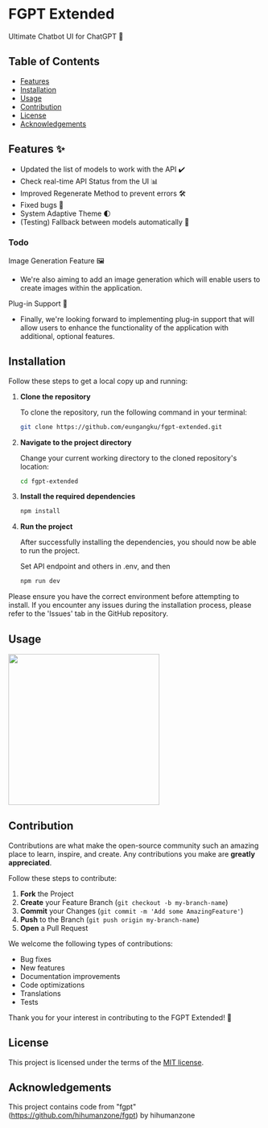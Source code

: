 # FGPT Extended

Ultimate Chatbot UI for ChatGPT 💬


## Table of Contents

- [Features](#features)
- [Installation](#installation)
- [Usage](#usage)
- [Contribution](#contribution)
- [License](#license)
- [Acknowledgements](#acknowledgements)

## Features ✨

- Updated the list of models to work with the API ✔️
- Check real-time API Status from the UI 📊
- Improved Regenerate Method to prevent errors 🛠️
- Fixed bugs 🐞
- System Adaptive Theme 🌓
- (Testing) Fallback between models automatically 🔄

### Todo

Image Generation Feature 🖼️
- We're also aiming to add an image generation which will enable users to create images within the application.

Plug-in Support 🔌
- Finally, we're looking forward to implementing plug-in support that will allow users to enhance the functionality of the application with additional, optional features.

## Installation

Follow these steps to get a local copy up and running:

1. **Clone the repository**

   To clone the repository, run the following command in your terminal:

   ```bash
   git clone https://github.com/eungangku/fgpt-extended.git
   ```

2. **Navigate to the project directory**

   Change your current working directory to the cloned repository's location:

   ```bash
   cd fgpt-extended
   ```

3. **Install the required dependencies**

   ```bash
   npm install
   ```

4. **Run the project**

   After successfully installing the dependencies, you should now be able to run the project.
   
   Set API endpoint and others in .env, and then
   
     ```bash
   npm run dev
   ```

Please ensure you have the correct environment before attempting to install. If you encounter any issues during the installation process, please refer to the 'Issues' tab in the GitHub repository.

## Usage
<img src="./public/screenshots/ngvmmaj1.png" style="width:300px" />


## Contribution

Contributions are what make the open-source community such an amazing place to learn, inspire, and create. Any contributions you make are **greatly appreciated**. 

Follow these steps to contribute:

1. **Fork** the Project
2. **Create** your Feature Branch (`git checkout -b my-branch-name`)
3. **Commit** your Changes (`git commit -m 'Add some AmazingFeature'`)
4. **Push** to the Branch (`git push origin my-branch-name`)
5. **Open** a Pull Request


We welcome the following types of contributions:

- Bug fixes
- New features
- Documentation improvements
- Code optimizations
- Translations
- Tests

Thank you for your interest in contributing to the FGPT Extended! 🎉

## License

This project is licensed under the terms of the [MIT license](https://github.com/eungangku/fgpt-extended/blob/master/license).

## Acknowledgements

This project contains code from "fgpt" (https://github.com/hihumanzone/fgpt) by hihumanzone


